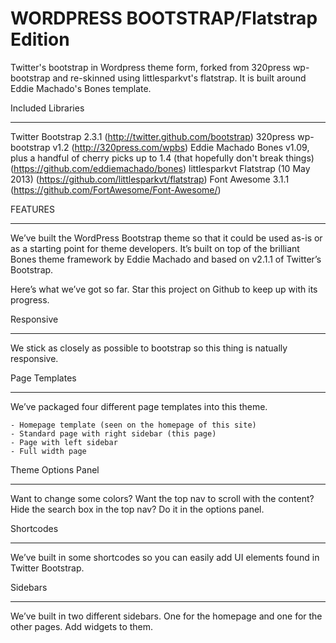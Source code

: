 WORDPRESS BOOTSTRAP/Flatstrap Edition
=====================================

Twitter's bootstrap in Wordpress theme form, forked from 320press wp-bootstrap and re-skinned using littlesparkvt's flatstrap. It is built around Eddie Machado's Bones template. 

Included Libraries
__________________

Twitter Bootstrap 2.3.1 (http://twitter.github.com/bootstrap)
320press wp-bootstrap v1.2 (http://320press.com/wpbs)
Eddie Machado Bones v1.09, plus a handful of cherry picks up to 1.4 (that hopefully don't break things) (https://github.com/eddiemachado/bones)
littlesparkvt Flatstrap (10 May 2013) (https://github.com/littlesparkvt/flatstrap)
Font Awesome 3.1.1 (https://github.com/FortAwesome/Font-Awesome/)

FEATURES
________

We’ve built the WordPress Bootstrap theme so that it could be used as-is or as a starting point for theme developers. It’s built on top of the brilliant Bones theme framework by Eddie Machado and based on v2.1.1 of Twitter’s Bootstrap.

Here’s what we’ve got so far. Star this project on Github to keep up with its progress.

Responsive
__________

We stick as closely as possible to bootstrap so this thing is natually responsive. 

Page Templates
______________

We’ve packaged four different page templates into this theme.

    - Homepage template (seen on the homepage of this site)
    - Standard page with right sidebar (this page)
    - Page with left sidebar
    - Full width page

Theme Options Panel
___________________

Want to change some colors? Want the top nav to scroll with the content? Hide the search box in the top nav? Do it in the options panel.

Shortcodes
__________

We’ve built in some shortcodes so you can easily add UI elements found in Twitter Bootstrap.

Sidebars
________

We’ve built in two different sidebars. One for the homepage and one for the other pages. Add widgets to them.
